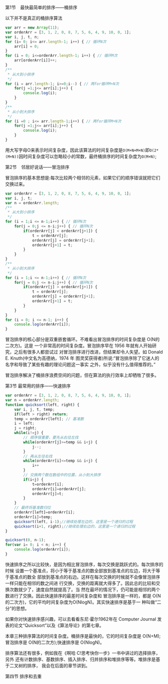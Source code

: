 第1节　最快最简单的排序——桶排序

以下并不是真正的桶排序算法
```javascript
var arr = new Array(11);
var orderArr = [3, 1, 2, 0, 8, 7, 5, 6, 4, 9, 10, 0, 1];
var i, j, t, n;
for (i= 0; i<= arr.length-1; i++) { // 循环N次
    arr[i] = 0;
}
for (i = 0; i<=orderArr.length-1; i++) { // 循环M次
    arr[orderArr[i]]++;
}
/**
 * 从大到小排序
 */
for (i = arr.length-1; i>=0;i--) { // 两for循环M+N次
    for(j =1;j<= arr[i];j++) {
        console.log(i);
    }
}
/**
 * 从小到大排序
 */
for (i =0 ; i<= arr.length-1;i++) { // 两for循环M+N次
    for(j =1;j<= arr[i];j++) {
        console.log(i);
    }
}
```
用大写字母O来表示时间复杂度，因此该算法的时间复杂度是```O(M+N+M+N)```即```O(2*(M+N))```因时间复杂度可以忽略较小的常数，最终桶排序的时间复杂度为```O(M+N)```;

第2节　邻居好说话——冒泡排序

冒泡排序的基本思想是:每次比较两个相邻的元素，如果它们的顺序错误就把它们交换过来。

```javascript
var orderArr = [3, 1, 2, 0, 8, 7, 5, 6, 4, 9, 10, 0, 1];
var i, j, t;
var n = orderArr.length;
/**
 * 从大到小排序
 */
for (i = 1;i <= n-1;i++) { // 循环N次
    for(j = 0;j <= n-i;j++) { // 循环N次
        if(orderArr[j] < orderArr[j+1]) {
            t = orderArr[j];
            orderArr[j] = orderArr[j+1];
            orderArr[j+1] = t;
        }
    }
}
/**
 * 从小到大排序
 */
for (i = 1;i <= n-1;i++) { // 循环N次
    for(j = 0;j <= n-i;j++) { // 循环N次
        if(orderArr[j] > orderArr[j+1]) {
            t = orderArr[j];
            orderArr[j] = orderArr[j+1];
            orderArr[j+1] = t;
        }
    }
}
for (i = 0; i <= n-1; i++) {
    console.log(orderArr[i]);
}
```

冒泡排序的核心部分是双重嵌套循环。不难看出冒泡排序的时间复杂度是 O(N的二次方)。这是 一个非常高的时间复杂度。冒泡排序早在 1956 年就有人开始研究，之后有很多人都尝试过 对冒泡排序进行改进，但结果却令人失望。如 Donald E. Knuth(中文名为高德纳，1974 年 图灵奖获得者)所说:“冒泡排序除了它迷人的名字和导致了某些有趣的理论问题这一事实 之外，似乎没有什么值得推荐的。”

冒泡排序解决了桶排序浪费空间的问题，但在算法的执行效率上却牺牲了很多。

第3节 最常用的排序——快速排序

```javascript
var orderArr = [3, 1, 2, 0, 8, 7, 5, 6, 4, 9, 10, 0, 1];
var n = orderArr.length;
function quicksort(left, right) {
    var i, j, t, temp;
    if(left > right) return;
    temp = orderArr[left]; // 基准数
    i = left;
    j = right;
    while(i!=j) {
        // 顺序很重要，要先从右往左找
        while(orderArr[j]>=temp && i<j) {
            j--;
        }
        // 再从左往右找
        while(orderArr[i]<=temp && i<j) {
            i++
        }
        // 交换两个数在数组中的位置，从小到大排序
        if(i<j) {
            t=orderArr[i];
            orderArr[i]=orderArr[j];
            orderArr[j]=t;
        }
    }
    // 最终将基准数归位
    orderArr[left]=orderArr[i];
    orderArr[i]=temp;
    quicksort(left, i-1);//继续处理左边的，这里是一个递归的过程
    quicksort(i+1, right);//继续处理右边的，这里是一个递归的过程
}

quicksort(0, n-1);
for(var i= 0; i < n; i++) {
    console.log(orderArr[i]);
}
```

快速排序之所以比较快，是因为相比冒泡排序，每次交换是跳跃式的。每次排序的时候 设置一个基准点，将小于等于基准点的数全部放到基准点的左边，将大于等于基准点的数全 部放到基准点的右边。这样在每次交换的时候就不会像冒泡排序一样只能在相邻的数之间进 行交换，交换的距离就大得多了。因此总的比较和交换次数就少了，速度自然就提高了。当 然在最坏的情况下，仍可能是相邻的两个数进行了交换。因此快速排序的最差时间复杂度和 冒泡排序是一样的，都是 O(N的二次方)，它的平均时间复杂度为O(NlogN)。其实快速排序是基于一 种叫做“二分”的思想。

如果你对快速排序感兴趣，可以去看看东尼·霍尔1962年在 Computer Journal 发表的论文“Quicksort”以及《算法导论》的第七章。

本章三种排序算法的时间复杂度。桶排序是最快的，它的时间复杂度是 O(N+M);冒泡排序是 O(N的二次方);快速排序是 O(NlogN)。

排序算法还有很多，例如我在《啊哈 C!思考快你一步》一书中讲过的选择排序，另外 还有计数排序、基数排序、插入排序、归并排序和堆排序等等。堆排序是基于二叉树的排序， 我会在后面的章节讲到。

第四节 排序和去重



